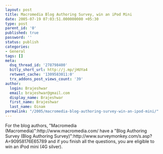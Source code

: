 ```yaml
---
layout: post
title: Macromedia Blog Authoring Survey, win an iPod Mini
date: 2005-07-19 07:03:51.000000000 +05:30
type: post
parent_id: '0'
published: true
password: ''
status: publish
categories:
- General
tags: []
meta:
  dsq_thread_id: '278798400'
  bitly_short_url: http://j.mp/jHUYa4
  retweet_cache: '1309583011:0'
  trx_addons_post_views_count: '39'
author:
  login: Brajeshwar
  email: brajeshwar@gmail.com
  display_name: Brajeshwar
  first_name: Brajeshwar
  last_name: Oinam
permalink: "/2005/macromedia-blog-authoring-survey-win-an-ipod-mini/"
---
```

<p>For the blog authors, "Macromedia (Macromedia)":http://www.macromedia.com/ have a "Blog Authoring Survey (Blog Authoring Survey)":http://www.surveymonkey.com/s.asp?A=90958176E65789 and if you finish all the questions, you are eligible to win an iPod mini (4G silver).</p>
